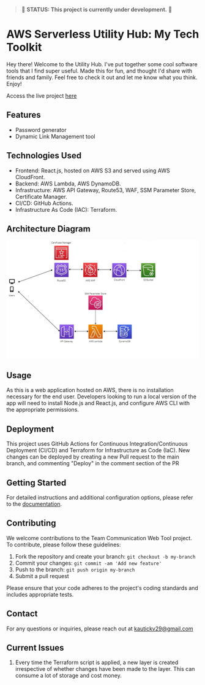 >:construction: **STATUS: This project is currently under development.** :construction:
# AWS Serverless Utility Hub: My Tech Toolkit

Hey there! Welcome to the Utility Hub. I've put together some cool software tools that I find super useful. Made this for fun, and thought I'd share with friends and family. Feel free to check it out and let me know what you think. Enjoy!

Access the live project [here](https://pass.vaisnavsingkautick.com)

## Features

- Password generator
- Dynamic Link Management tool

## Technologies Used
- Frontend: React.js, hosted on AWS S3 and served using AWS CloudFront.
- Backend: AWS Lambda, AWS DynamoDB.
- Infrastructure: AWS API Gateway, Route53, WAF, SSM Parameter Store, Certificate Manager.
- CI/CD: GitHub Actions.
- Infrastructure As Code (IAC): Terraform.

## Architecture Diagram
![Architecture Diagram](docs/images/Architecture_diagram.jpeg)

## Usage
As this is a web application hosted on AWS, there is no installation necessary for the end user. Developers looking to run a local version of the app will need to install Node.js and React.js, and configure AWS CLI with the appropriate permissions.

## Deployment
This project uses GitHub Actions for Continuous Integration/Continuous Deployment (CI/CD) and Terraform for Infrastructure as Code (IaC). New changes can be deployed by creating a new Pull request to the main branch, and commenting "Deploy" in the comment section of the PR
## Getting Started

For detailed instructions and additional configuration options, please refer to the [documentation](docs/).

## Contributing

We welcome contributions to the Team Communication Web Tool project. To contribute, please follow these guidelines:

1. Fork the repository and create your branch: `git checkout -b my-branch`
2. Commit your changes: `git commit -am 'Add new feature'`
3. Push to the branch: `git push origin my-branch`
4. Submit a pull request

Please ensure that your code adheres to the project's coding standards and includes appropriate tests.


## Contact

For any questions or inquiries, please reach out at kautickv29@gmail.com

## Current Issues

1. Every time the Terraform script is applied, a new layer is created irrespective of whether changes have been made to the layer. This can consume a lot of storage and cost money.

